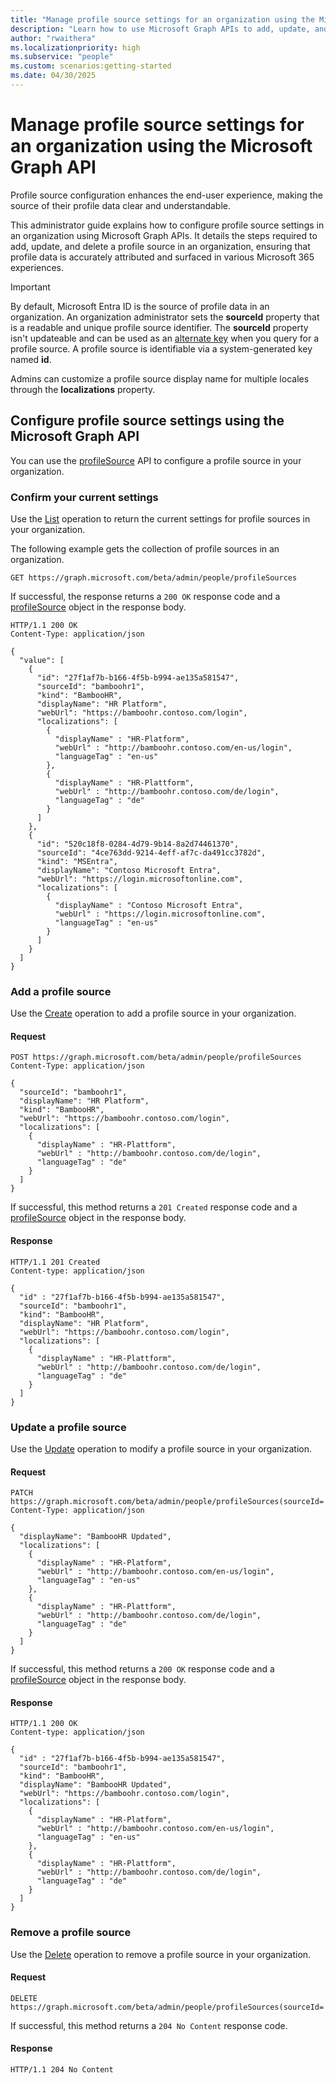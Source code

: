 ```yaml
---
title: "Manage profile source settings for an organization using the Microsoft Graph API"
description: "Learn how to use Microsoft Graph APIs to add, update, and delete settings that manage profile sources in an organization."
author: "rwaithera"
ms.localizationpriority: high
ms.subservice: "people"
ms.custom: scenarios:getting-started
ms.date: 04/30/2025
---
```


# Manage profile source settings for an organization using the Microsoft Graph API

Profile source configuration enhances the end-user experience, making the source of their profile data clear and understandable.

This administrator guide explains how to configure profile source settings in an organization using Microsoft Graph APIs. It details the steps required to add, update, and delete a profile source in an organization, ensuring that profile data is accurately attributed and surfaced in various Microsoft 365 experiences.

> [!IMPORTANT]
> By default, Microsoft Entra ID is the source of profile data in an organization.
> An organization administrator sets the **sourceId** property that is a readable and unique profile source identifier. The **sourceId** property isn't updateable and can be used as an [alternate key](https://github.com/microsoft/api-guidelines/blob/vNext/graph/patterns/alternate-key.md) when you query for a profile source. A profile source is identifiable via a system-generated key named **id**.

Admins can customize a profile source display name for multiple locales through the **localizations** property.

## Configure profile source settings using the Microsoft Graph API

You can use the [profileSource](/graph/api/resources/profilesource?view=graph-rest-beta&preserve-view=true) API to configure a profile source in your organization.

### Confirm your current settings

Use the [List](/graph/api/peopleadminsettings-list-profilesources?view=graph-rest-beta&preserve-view=true) operation to return the current settings for profile sources in your organization.

The following example gets the collection of profile sources in an organization.

``` http
GET https://graph.microsoft.com/beta/admin/people/profileSources
```

If successful, the response returns a `200 OK` response code and a [profileSource](/graph/api/resources/profilesource?view=graph-rest-beta&preserve-view=true) object in the response body.

``` http
HTTP/1.1 200 OK
Content-Type: application/json

{
  "value": [
    {
      "id": "27f1af7b-b166-4f5b-b994-ae135a581547",
      "sourceId": "bamboohr1",
      "kind": "BambooHR",
      "displayName": "HR Platform",
      "webUrl": "https://bamboohr.contoso.com/login",
      "localizations": [
        {
          "displayName" : "HR-Platform",
          "webUrl" : "http://bamboohr.contoso.com/en-us/login",
          "languageTag" : "en-us"
        },
        {
          "displayName" : "HR-Plattform",
          "webUrl" : "http://bamboohr.contoso.com/de/login",
          "languageTag" : "de"
        }
      ]
    },
    {
      "id": "520c18f8-0284-4d79-9b14-8a2d74461370",
      "sourceId": "4ce763dd-9214-4eff-af7c-da491cc3782d",
      "kind": "MSEntra",
      "displayName": "Contoso Microsoft Entra",
      "webUrl": "https://login.microsoftonline.com",
      "localizations": [
        {
          "displayName" : "Contoso Microsoft Entra",
          "webUrl" : "https://login.microsoftonline.com",
          "languageTag" : "en-us"
        }
      ]
    }
  ]
}
```

### Add a profile source

Use the [Create](/graph/api/peopleadminsettings-post-profilesources?view=graph-rest-beta&preserve-view=true) operation to add a profile source in your organization.

#### Request

``` http
POST https://graph.microsoft.com/beta/admin/people/profileSources
Content-Type: application/json

{
  "sourceId": "bamboohr1",
  "displayName": "HR Platform",
  "kind": "BambooHR",
  "webUrl": "https://bamboohr.contoso.com/login",
  "localizations": [
    {
      "displayName" : "HR-Plattform",
      "webUrl" : "http://bamboohr.contoso.com/de/login",
      "languageTag" : "de"
    }
  ]
}
```

If successful, this method returns a `201 Created` response code and a [profileSource](/graph/api/resources/profilesource?view=graph-rest-beta&preserve-view=true) object in the response body.

#### Response

``` http
HTTP/1.1 201 Created
Content-type: application/json

{
  "id" : "27f1af7b-b166-4f5b-b994-ae135a581547",
  "sourceId": "bamboohr1",
  "kind": "BambooHR",
  "displayName": "HR Platform",
  "webUrl": "https://bamboohr.contoso.com/login",
  "localizations": [
    {
      "displayName" : "HR-Plattform",
      "webUrl" : "http://bamboohr.contoso.com/de/login",
      "languageTag" : "de"
    }
  ]
}
```

### Update a profile source

Use the [Update](/graph/api/profilesource-update?view=graph-rest-beta&preserve-view=true) operation to modify a profile source in your organization.

#### Request

``` http
PATCH https://graph.microsoft.com/beta/admin/people/profileSources(sourceId='bamboohr1')
Content-Type: application/json

{
  "displayName": "BambooHR Updated",
  "localizations": [
    {
      "displayName" : "HR-Platform",
      "webUrl" : "http://bamboohr.contoso.com/en-us/login",
      "languageTag" : "en-us"
    },
    {
      "displayName" : "HR-Plattform",
      "webUrl" : "http://bamboohr.contoso.com/de/login",
      "languageTag" : "de"
    }
  ]
}
```

If successful, this method returns a `200 OK` response code and a [profileSource](/graph/api/resources/profilesource?view=graph-rest-beta&preserve-view=true) object in the response body.

#### Response

``` http
HTTP/1.1 200 OK
Content-type: application/json

{
  "id" : "27f1af7b-b166-4f5b-b994-ae135a581547",
  "sourceId": "bamboohr1",
  "kind": "BambooHR",
  "displayName": "BambooHR Updated",
  "webUrl": "https://bamboohr.contoso.com/login",
  "localizations": [
    {
      "displayName" : "HR-Platform",
      "webUrl" : "http://bamboohr.contoso.com/en-us/login",
      "languageTag" : "en-us"
    },
    {
      "displayName" : "HR-Plattform",
      "webUrl" : "http://bamboohr.contoso.com/de/login",
      "languageTag" : "de"
    }
  ]
}
```

### Remove a profile source

Use the [Delete](/graph/api/profilesource-delete?view=graph-rest-beta&preserve-view=true) operation to remove a profile source in your organization.

#### Request

``` http
DELETE https://graph.microsoft.com/beta/admin/people/profileSources(sourceId='bamboohr1')
```

If successful, this method returns a `204 No Content` response code.

#### Response

``` http
HTTP/1.1 204 No Content
```
